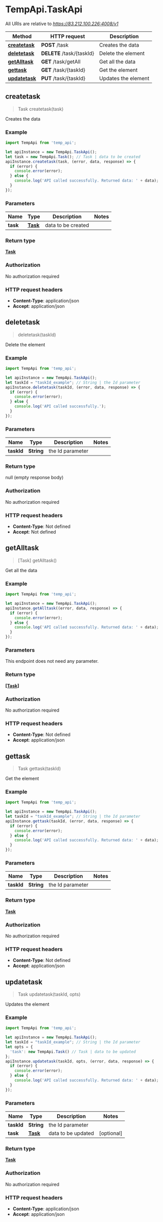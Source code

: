 # TempApi.TaskApi

All URIs are relative to *https://83.212.100.226:4008/v1*

Method | HTTP request | Description
------------- | ------------- | -------------
[**createtask**](TaskApi.md#createtask) | **POST** /task | Creates the data
[**deletetask**](TaskApi.md#deletetask) | **DELETE** /task/{taskId} | Delete the element
[**getAlltask**](TaskApi.md#getAlltask) | **GET** /task/getAll | Get all the data
[**gettask**](TaskApi.md#gettask) | **GET** /task/{taskId} | Get the element
[**updatetask**](TaskApi.md#updatetask) | **PUT** /task/{taskId} | Updates the element



## createtask

> Task createtask(task)

Creates the data

### Example

```javascript
import TempApi from 'temp_api';

let apiInstance = new TempApi.TaskApi();
let task = new TempApi.Task(); // Task | data to be created
apiInstance.createtask(task, (error, data, response) => {
  if (error) {
    console.error(error);
  } else {
    console.log('API called successfully. Returned data: ' + data);
  }
});
```

### Parameters


Name | Type | Description  | Notes
------------- | ------------- | ------------- | -------------
 **task** | [**Task**](Task.md)| data to be created | 

### Return type

[**Task**](Task.md)

### Authorization

No authorization required

### HTTP request headers

- **Content-Type**: application/json
- **Accept**: application/json


## deletetask

> deletetask(taskId)

Delete the element

### Example

```javascript
import TempApi from 'temp_api';

let apiInstance = new TempApi.TaskApi();
let taskId = "taskId_example"; // String | the Id parameter
apiInstance.deletetask(taskId, (error, data, response) => {
  if (error) {
    console.error(error);
  } else {
    console.log('API called successfully.');
  }
});
```

### Parameters


Name | Type | Description  | Notes
------------- | ------------- | ------------- | -------------
 **taskId** | **String**| the Id parameter | 

### Return type

null (empty response body)

### Authorization

No authorization required

### HTTP request headers

- **Content-Type**: Not defined
- **Accept**: Not defined


## getAlltask

> [Task] getAlltask()

Get all the data

### Example

```javascript
import TempApi from 'temp_api';

let apiInstance = new TempApi.TaskApi();
apiInstance.getAlltask((error, data, response) => {
  if (error) {
    console.error(error);
  } else {
    console.log('API called successfully. Returned data: ' + data);
  }
});
```

### Parameters

This endpoint does not need any parameter.

### Return type

[**[Task]**](Task.md)

### Authorization

No authorization required

### HTTP request headers

- **Content-Type**: Not defined
- **Accept**: application/json


## gettask

> Task gettask(taskId)

Get the element

### Example

```javascript
import TempApi from 'temp_api';

let apiInstance = new TempApi.TaskApi();
let taskId = "taskId_example"; // String | the Id parameter
apiInstance.gettask(taskId, (error, data, response) => {
  if (error) {
    console.error(error);
  } else {
    console.log('API called successfully. Returned data: ' + data);
  }
});
```

### Parameters


Name | Type | Description  | Notes
------------- | ------------- | ------------- | -------------
 **taskId** | **String**| the Id parameter | 

### Return type

[**Task**](Task.md)

### Authorization

No authorization required

### HTTP request headers

- **Content-Type**: Not defined
- **Accept**: application/json


## updatetask

> Task updatetask(taskId, opts)

Updates the element

### Example

```javascript
import TempApi from 'temp_api';

let apiInstance = new TempApi.TaskApi();
let taskId = "taskId_example"; // String | the Id parameter
let opts = {
  'task': new TempApi.Task() // Task | data to be updated
};
apiInstance.updatetask(taskId, opts, (error, data, response) => {
  if (error) {
    console.error(error);
  } else {
    console.log('API called successfully. Returned data: ' + data);
  }
});
```

### Parameters


Name | Type | Description  | Notes
------------- | ------------- | ------------- | -------------
 **taskId** | **String**| the Id parameter | 
 **task** | [**Task**](Task.md)| data to be updated | [optional] 

### Return type

[**Task**](Task.md)

### Authorization

No authorization required

### HTTP request headers

- **Content-Type**: application/json
- **Accept**: application/json

